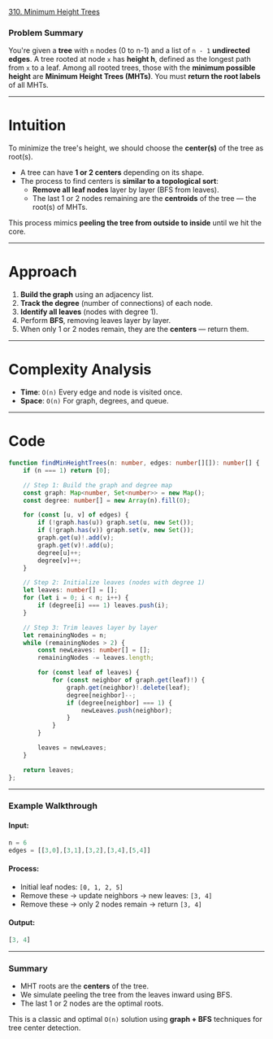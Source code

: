 [310. Minimum Height Trees](https://leetcode.com/problems/minimum-height-trees/)

### Problem Summary

You're given a **tree** with `n` nodes (0 to n-1) and a list of `n - 1` **undirected edges**. A tree rooted at node `x` has **height h**, defined as the longest path from `x` to a leaf. Among all rooted trees, those with the **minimum possible height** are **Minimum Height Trees (MHTs)**. You must **return the root labels** of all MHTs.

---

# Intuition

To minimize the tree's height, we should choose the **center(s)** of the tree as root(s).
* A tree can have **1 or 2 centers** depending on its shape.
* The process to find centers is **similar to a topological sort**:
  * **Remove all leaf nodes** layer by layer (BFS from leaves).
  * The last 1 or 2 nodes remaining are the **centroids** of the tree — the root(s) of MHTs.

This process mimics **peeling the tree from outside to inside** until we hit the core.

---

# Approach

1. **Build the graph** using an adjacency list.
2. **Track the degree** (number of connections) of each node.
3. **Identify all leaves** (nodes with degree 1).
4. Perform **BFS**, removing leaves layer by layer.
5. When only 1 or 2 nodes remain, they are the **centers** — return them.

---

# Complexity Analysis

* **Time**: `O(n)`
  Every edge and node is visited once.
* **Space**: `O(n)`
  For graph, degrees, and queue.

---

# Code

```ts
function findMinHeightTrees(n: number, edges: number[][]): number[] {
    if (n === 1) return [0];

    // Step 1: Build the graph and degree map
    const graph: Map<number, Set<number>> = new Map();
    const degree: number[] = new Array(n).fill(0);

    for (const [u, v] of edges) {
        if (!graph.has(u)) graph.set(u, new Set());
        if (!graph.has(v)) graph.set(v, new Set());
        graph.get(u)!.add(v);
        graph.get(v)!.add(u);
        degree[u]++;
        degree[v]++;
    }

    // Step 2: Initialize leaves (nodes with degree 1)
    let leaves: number[] = [];
    for (let i = 0; i < n; i++) {
        if (degree[i] === 1) leaves.push(i);
    }

    // Step 3: Trim leaves layer by layer
    let remainingNodes = n;
    while (remainingNodes > 2) {
        const newLeaves: number[] = [];
        remainingNodes -= leaves.length;

        for (const leaf of leaves) {
            for (const neighbor of graph.get(leaf)!) {
                graph.get(neighbor)!.delete(leaf);
                degree[neighbor]--;
                if (degree[neighbor] === 1) {
                    newLeaves.push(neighbor);
                }
            }
        }

        leaves = newLeaves;
    }

    return leaves;
};

```

---

### **Example Walkthrough**

#### Input:

```ts
n = 6
edges = [[3,0],[3,1],[3,2],[3,4],[5,4]]
```

#### Process:

* Initial leaf nodes: `[0, 1, 2, 5]`
* Remove these → update neighbors → new leaves: `[3, 4]`
* Remove these → only 2 nodes remain → return `[3, 4]`

#### Output:

```ts
[3, 4]
```

---

### **Summary**

* MHT roots are the **centers** of the tree.
* We simulate peeling the tree from the leaves inward using BFS.
* The last 1 or 2 nodes are the optimal roots.

This is a classic and optimal `O(n)` solution using **graph + BFS** techniques for tree center detection.
